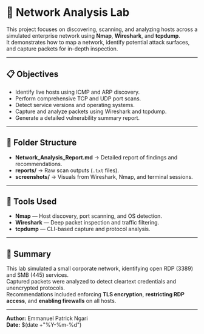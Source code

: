 # 🧠 Network Analysis Lab

This project focuses on discovering, scanning, and analyzing hosts across a simulated enterprise network using **Nmap**, **Wireshark**, and **tcpdump**.  
It demonstrates how to map a network, identify potential attack surfaces, and capture packets for in-depth inspection.

---

## 📋 Objectives
- Identify live hosts using ICMP and ARP discovery.
- Perform comprehensive TCP and UDP port scans.
- Detect service versions and operating systems.
- Capture and analyze packets using Wireshark and tcpdump.
- Generate a detailed vulnerability summary report.

---

## 📂 Folder Structure
- **Network_Analysis_Report.md** → Detailed report of findings and recommendations.  
- **reports/** → Raw scan outputs (`.txt` files).  
- **screenshots/** → Visuals from Wireshark, Nmap, and terminal sessions.  

---

## 🧩 Tools Used
- **Nmap** — Host discovery, port scanning, and OS detection.  
- **Wireshark** — Deep packet inspection and traffic filtering.  
- **tcpdump** — CLI-based capture and protocol analysis.  

---

## 🧾 Summary
This lab simulated a small corporate network, identifying open RDP (3389) and SMB (445) services.  
Captured packets were analyzed to detect cleartext credentials and unencrypted protocols.  
Recommendations included enforcing **TLS encryption**, **restricting RDP access**, and **enabling firewalls** on all hosts.

---

**Author:** Emmanuel Patrick Ngari  
**Date:** $(date +"%Y-%m-%d")
